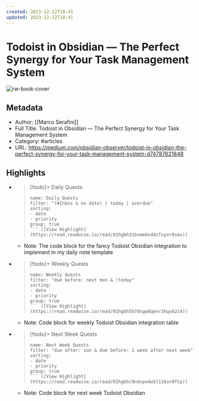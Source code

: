 ```yaml
---
created: 2023-12-22T10:41
updated: 2023-12-22T10:41
---
```

# Todoist in Obsidian — The Perfect Synergy for Your Task Management System

![rw-book-cover](https://miro.medium.com/v2/resize:fit:532/1*fNN-YtU7YFTPuJJNkDDJnQ.png)

## Metadata
- Author: [[Marco Serafini]]
- Full Title: Todoist in Obsidian — The Perfect Synergy for Your Task Management System
- Category: #articles
- URL: https://medium.com/obsidian-observer/todoist-in-obsidian-the-perfect-synergy-for-your-task-management-system-d74787621848

## Highlights
- > [!todo]+ Daily Quests 
  >```todoist 
  >name: Daily Quests 
  >filter: "(#Inbox & no date) | today | overdue" 
  >sorting: 
  >- date 
  >- priority 
  >group: true 
  >``` ([View Highlight](https://read.readwise.io/read/01hgbh31bvme6vd4zfxyer0smv))
    - Note: The code block for the fancy Todoist Obsidian integration to implement in my daily note template
- > [!todo]+ Weekly Quests 
  >```todoist 
  >name: Weekly Quests 
  >filter: "due before: next mon & !today" 
  >sorting: 
  >- date 
  >- priority 
  >group: true 
  >``` ([View Highlight](https://read.readwise.io/read/01hgbh5b7dngw8qenr3kqs62c4))
    - Note: Code block for weekly Todoist Obsidian integration table
- > [!todo]+ Next Week Quests 
  >```todoist 
  >name: Next Week Quests 
  >filter: "due after: sun & due before: 1 week after next week" 
  >sorting: 
  >- date 
  >- priority 
  >group: true 
  >``` ([View Highlight](https://read.readwise.io/read/01hgbhc9ndxpedw5t116sn9ftp))
    - Note: Code block for next week Todoist Obsidian
